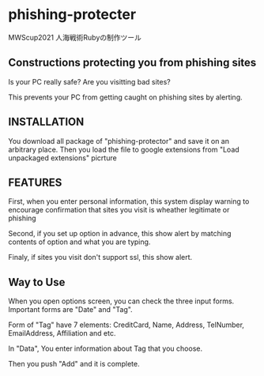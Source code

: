 # phishing-protecter
MWScup2021 人海戦術Rubyの制作ツール


## Constructions protecting you from phishing sites
Is your PC really safe? Are you visitting bad sites?

This prevents your PC from getting caught on phishing sites by alerting.


## INSTALLATION
You download all package of "phishing-protector" and save it on an arbitrary place.
Then you load the file to google extensions from "Load unpackaged extensions"
picrture


## FEATURES
First, when you enter personal information, this system display warning to encourage confirmation that sites you visit is wheather legitimate or phishing

Second, if you set up option in advance, this show alert by matching contents of option and what you are typing.

Finaly, if sites you visit don't support ssl, this show alert.


## Way to Use
When you open options screen, you can check the three input forms. Important forms are "Date" and "Tag".

Form of "Tag" have 7 elements: CreditCard, Name, Address, TelNumber, EmailAddress, Affiliation and etc.

In "Data", You enter information about Tag that you choose.

Then you push "Add" and it is complete.

